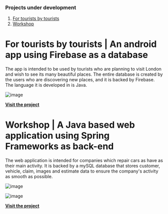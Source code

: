 ### Projects under development

1. [For tourists by tourists](https://github.com/costinelnegura/CostinelNegura#for-tourists-by-tourists-|-an-android-app-using-firebase-as-a-database)
2. [Workshop](https://github.com/costinelnegura/CostinelNegura#workshop-|-a-java-based-web-application-using-spring-frameworks-as-back-end)

# For tourists by tourists | An android app using Firebase as a database

The app is intended to be used by tourists who are planning to visit London and wish to see its many beautiful places.
The entire database is created by the users who are discovering new places, and it is backed by Firebase.
The language it is developed in is Java.

![image](https://firebasestorage.googleapis.com/v0/b/for-tourists-by-tourists-2e3f4.appspot.com/o/The%20App%2FPicture%202.png?alt=media&token=f8a78dad-217e-4eb4-8c05-4beb8db27daa)

[**Visit the project**](https://github.com/costinelnegura/For-tourists-by-tourists)




# Workshop | A Java based web application using Spring Frameworks as back-end

The web application is intended for companies which repair cars as have as their main activity.
It is backed by a mySQL database that stores customer, vehicle, claim, images and estimate data to ensure the company's activity as smooth as possible.

![image](https://firebasestorage.googleapis.com/v0/b/for-tourists-by-tourists-2e3f4.appspot.com/o/Workshop%2Fcapture1.png?alt=media&token=78a70e62-54d5-4e95-ba59-665357215fed)

![image](https://firebasestorage.googleapis.com/v0/b/for-tourists-by-tourists-2e3f4.appspot.com/o/Workshop%2Fcapture2.png?alt=media&token=1f75437a-657a-4f92-95eb-cb99e29c3cbe)

[**Visit the project**](https://github.com/costinelnegura/Workshop)
